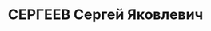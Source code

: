 ---
title: СЕРГЕЕВ Сергей Яковлевич
description: "1898 року народження, м. Старо-Костянтинове Подільської області, росіянин,\
  \ даних про освіту немає, член ВКП(б). Завідуючий відділом культири та пропаганди\
  \ Донецького обкому КП(б)У. Проживав: м. Сталіно (м. Донецьк) Донецької області,\
  \ вул. Артема, буд. №72-а, кв. 3. \n  Заарештований 11 вересня 1936 року. Виїзною\
  \ сесією військової колегії Верховного Суду СРСР у м. Сталіно (м. Донецьк) 26 березня\
  \ 1937 року засуджений до розстрілу з конфіскацією майна. Даних про виконання вироку\
  \ немає. \n  Реабілітований у 1957 році."
---